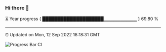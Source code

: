 ### Hi there 👋

⏳ Year progress { ████████████████████▁▁▁▁▁▁▁▁▁▁ } 69.80 %

---

⏰ Updated on Mon, 12 Sep 2022 18:18:31 GMT

![Progress Bar CI](https://github.com/liununu/liununu/workflows/Progress%20Bar%20CI/badge.svg)

